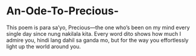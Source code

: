 # An-Ode-To-Precious-
This poem is para sa’yo, Precious—the one who’s been on my mind every single day since nung nakilala kita. Every word dito shows how much I admire you, hindi lang dahil sa ganda mo, but for the way you effortlessly light up the world around you.
